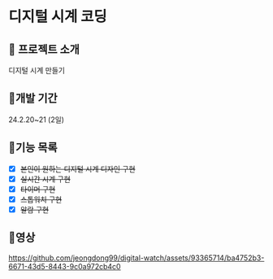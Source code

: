 # 디지털 시계 코딩

## 📌 프로젝트 소개
디지털 시계 만들기

## 📅개발 기간
24.2.20~21 (2일)

## 📜기능 목록
- [x] ~~본인이 원하는 디지털 시계 디자인 구현~~
- [x] ~~실시간 시계 구현~~
- [x] ~~타이머 구현~~
- [x] ~~스톱워치 구현~~
- [x] ~~알람 구현~~

## 🎥영상


https://github.com/jeongdong99/digital-watch/assets/93365714/ba4752b3-6671-43d5-8443-9c0a972cb4c0

